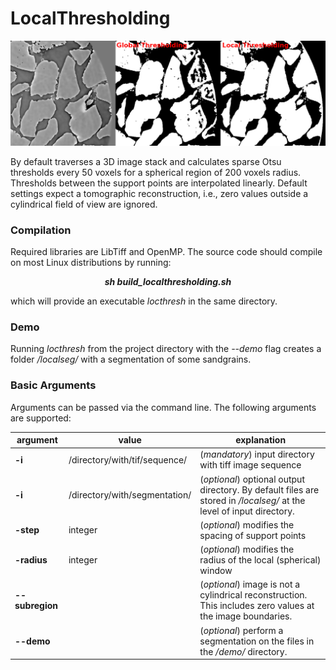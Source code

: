 # LocalThresholding

![alt tag](https://github.com/brunsst/LocalThresholding/blob/main/TOC-Figure.png)

By default traverses a 3D image stack and calculates sparse Otsu thresholds every 50 voxels for a spherical region of 200 voxels radius.
Thresholds between the support points are interpolated linearly.
Default settings expect a tomographic reconstruction, i.e., zero values outside a cylindrical field of view are ignored.

### Compilation

Required libraries are LibTiff and OpenMP. The source code should compile on most Linux distributions by running: 

***<p align="center"> sh build_localthresholding.sh </p>***

which will provide an executable *locthresh* in the same directory.

### Demo

Running *locthresh* from the project directory with the *--demo* flag creates a folder */localseg/* with a segmentation of some sandgrains.

### Basic Arguments

Arguments can be passed via the command line. The following arguments are supported: 

| argument | value | explanation |
|--------|------------------|-----------|
| **-i** |/directory/with/tif/sequence/| (*mandatory*) input directory with tiff image sequence|
| **-i** |/directory/with/segmentation/| (*optional*) optional output directory. By default files are stored in */localseg/* at the level of input directory.|
| **-step** |integer| (*optional*) modifies the spacing of support points|
| **-radius** |integer| (*optional*) modifies the radius of the local (spherical) window|
|**--subregion**|| (*optional*) image is not a cylindrical reconstruction. This includes zero values at the image boundaries.|
|**--demo**|| (*optional*) perform a segmentation on the files in the */demo/* directory.|
